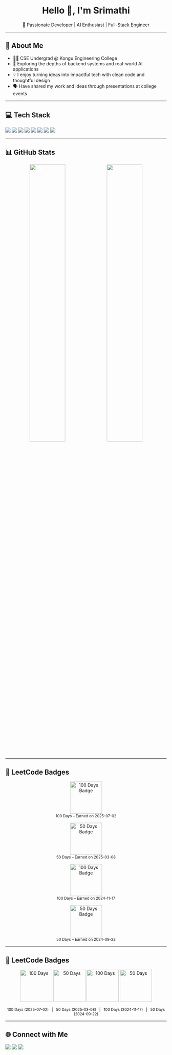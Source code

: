 <h1 align="center">Hello 👋, I'm Srimathi</h1>
<p align="center">🚀 Passionate Developer | AI Enthusiast | Full-Stack Engineer</p>

---

## 📌 About Me

- 👩‍💻 CSE Undergrad @ Kongu Engineering College  
- 🌱 Exploring the depths of backend systems and real-world AI applications  
- 💡 I enjoy turning ideas into impactful tech with clean code and thoughtful design  
- 🗣️ Have shared my work and ideas through presentations at college events  

---

## 💻 Tech Stack

<p align="left">
  <img src="https://img.shields.io/badge/HTML5-E34F26?style=for-the-badge&logo=html5&logoColor=white"/>
  <img src="https://img.shields.io/badge/CSS3-1572B6?style=for-the-badge&logo=css3&logoColor=white"/>
  <img src="https://img.shields.io/badge/JavaScript-F7DF1E?style=for-the-badge&logo=javascript&logoColor=black"/>
  <img src="https://img.shields.io/badge/MongoDB-4EA94B?style=for-the-badge&logo=mongodb&logoColor=white"/>
  <img src="https://img.shields.io/badge/Express.js-404D59?style=for-the-badge"/>
  <img src="https://img.shields.io/badge/React-61DAFB?style=for-the-badge&logo=react&logoColor=black"/>
  <img src="https://img.shields.io/badge/Node.js-339933?style=for-the-badge&logo=node.js&logoColor=white"/>
  <img src="https://img.shields.io/badge/Figma-0AC97F?style=for-the-badge&logo=figma&logoColor=white"/>
</p>

---

## 📊 GitHub Stats

<p align="center">
  <img src="https://github-readme-stats.vercel.app/api?username=srimathi-dev&show_icons=true&theme=tokyonight" width="47%" />
  <img src="https://github-readme-stats.vercel.app/api/top-langs/?username=srimathi-dev&layout=compact&theme=tokyonight" width="47%" />
</p>

---

## 🏅 LeetCode Badges

<p align="center">
  <img src="https://assets.leetcode.com/static_assets/others/25100.gif" alt="100 Days Badge" width="100"/><br/>
  <sub>100 Days – Earned on 2025-07-02</sub>
</p>

<p align="center">
  <img src="https://assets.leetcode.com/static_assets/others/2550.gif" alt="50 Days Badge" width="100"/><br/>
  <sub>50 Days – Earned on 2025-03-08</sub>
</p>

<p align="center">
  <img src="https://assets.leetcode.com/static_assets/marketing/2024-100-new.gif" alt="100 Days Badge" width="100"/><br/>
  <sub>100 Days – Earned on 2024-11-17</sub>
</p>

<p align="center">
  <img src="http://assets.leetcode.com/static_assets/others/2550.gif" alt="50 Days Badge" width="100"/><br/>
  <sub>50 Days – Earned on 2024-09-22</sub>
</p>

---

## 🏅 LeetCode Badges

<p align="center">
  <img src="https://assets.leetcode.com/static_assets/others/25100.gif" alt="100 Days" width="100"/>
  <img src="https://assets.leetcode.com/static_assets/others/2550.gif" alt="50 Days" width="100"/>
  <img src="https://assets.leetcode.com/static_assets/marketing/2024-100-new.gif" alt="100 Days" width="100"/>
  <img src="http://assets.leetcode.com/static_assets/others/2550.gif" alt="50 Days" width="100"/>
</p>

<p align="center">
  <sub>100 Days (2025-07-02) &nbsp;&nbsp;|&nbsp;&nbsp; 50 Days (2025-03-08) &nbsp;&nbsp;|&nbsp;&nbsp; 100 Days (2024-11-17) &nbsp;&nbsp;|&nbsp;&nbsp; 50 Days (2024-09-22)</sub>
</p>

---

## 🌐 Connect with Me

<p align="left">
  <a href="https://www.linkedin.com/in/srimathi-t" target="_blank"><img src="https://img.shields.io/badge/LinkedIn-0A66C2?style=for-the-badge&logo=linkedin&logoColor=white"/></a>
  <a href="mailto:srimathi@example.com"><img src="https://img.shields.io/badge/Gmail-D14836?style=for-the-badge&logo=gmail&logoColor=white"/></a>
  <a href="https://www.instagram.com/your_instagram/" target="_blank"><img src="https://img.shields.io/badge/Instagram-E4405F?style=for-the-badge&logo=instagram&logoColor=white"/></a>
</p>
